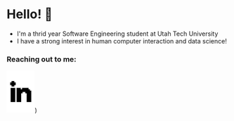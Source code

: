 # Hello! 👋
- I'm a thrid year Software Engineering student at Utah Tech University 
- I have a strong interest in human computer interaction and data science! 

### Reaching out to me: 
[![linkedin](./imgs/linkedin.svg)](https://www.linkedin.com/in/angel-velasquez-569102184/#gh-light-mode-only))


<!--
**angel-721/angel-721** is a ✨ _special_ ✨ repository because its `README.md` (this file) appears on your GitHub profile.

Here are some ideas to get you started:

- 🔭 I’m currently working on ...
- 🌱 I’m currently learning ...
- 👯 I’m looking to collaborate on ...
- 🤔 I’m looking for help with ...
- 💬 Ask me about ...
- 📫 How to reach me: ...
- 😄 Pronouns: ...
- ⚡ Fun fact: ...
-->
